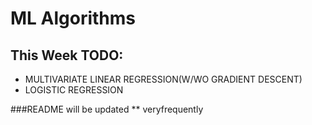 #  ML Algorithms 


## This Week TODO:
* MULTIVARIATE LINEAR REGRESSION(W/WO GRADIENT DESCENT)
* LOGISTIC REGRESSION

###README will be updated ** veryfrequently



